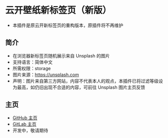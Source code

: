 # 云开壁纸新标签页（新版）
* 本插件是原云开新标签页的重构版本，原插件将不再维护

## 简介
* 在浏览器新标签页随机展示来自 Unsplash 的图片
* 支持语言：简体中文
* 所需权限：storage
* 图片来源：https://unsplash.com
* 声明：图片来自第三方网站，内容不代表本人的观点，本插件已将过滤等级设为最高，如仍旧出现不合适的内容，可前往 Unsplash 图片主页反馈

## 主页
* [GitHub 主页](https://github.com/xyk953651094/SkyImageNewTab "跳转至 GitHub 主页")
* [GitLab 主页](https://gitlab.com/xyk953651094/SkyImageNewTab "跳转至 GitLab 主页")
* 开发中，敬请期待